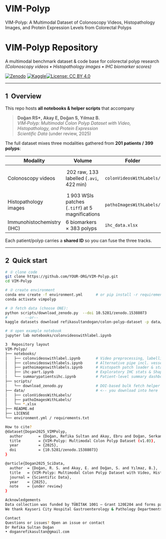 # VIM-Polyp
VIM-Polyp: A Multimodal Dataset of Colonoscopy Videos, Histopathology Images, and Protein Expression Levels from Colorectal Polyps

# VIM‑Polyp Repository  
A multimodal benchmark dataset & code base for colorectal polyp research  
*(Colonoscopy videos • Histopathology images • IHC biomarker scores)*  

[![Zenodo](https://img.shields.io/badge/Data-Zenodo-%23009788)](https://doi.org/10.5281/zenodo.15388073)
[![Kaggle](https://img.shields.io/badge/Data-Kaggle-blue)](https://www.kaggle.com/datasets/refikasultandogan/colonpolyp/data)[![License: CC BY 4.0](https://img.shields.io/badge/License-CC--BY%204.0-blue.svg)](https://creativecommons.org/licenses/by/4.0/)


---

## 1  Overview
This repo hosts **all notebooks & helper scripts** that accompany  

> **Doğan RS\*, Akay E, Doğan S, Yılmaz B.**  
> *VIM‑Polyp: Multimodal Colon Polyp Dataset with Video, Histopathology, and Protein Expression*  
> *Scientific Data* (under review, 2025)

The full dataset mixes three modalities gathered from **201 patients / 399 polyps**:

| Modality | Volume | Folder | Purpose |
|----------|--------|--------|---------|
| Colonoscopy videos | 202 raw, 133 labelled (`.avi`, 422 min) | `colonVideosWithLabels/` | Endoscopic appearance & localisation |
| Histopathology images | 1 903 WSIs patches (`.tiff`) at 5 magnifications | `pathoImagesWithLabels/` | Cellular morphology |
| Immunohistochemistry (IHC) | 6 biomarkers × 383 polyps | `ihc_data.xlsx` | Protein‑level phenotype |

Each patient/polyp carries a **shared ID** so you can fuse the three tracks.

---

## 2  Quick start  

```bash
# ① clone code
git clone https://github.com/YOUR‑ORG/VIM-Polyp.git
cd VIM-Polyp

# ② create environment
conda env create -f environment.yml      # or pip install -r requirements.txt
conda activate vimpolyp

# ③ fetch data (choose ONE):
python scripts/download_zenodo.py  --doi 10.5281/zenodo.15388073
#        ‑‑or‑‑
kaggle datasets download refikasultandogan/colon-polyp-dataset -p data/ --unzip

# ④ open example notebook
jupyter lab notebooks/colonvideoswithlabel.ipynb

3  Repository layout
VIM-Polyp/
├── notebooks/
│   ├── colonvideoswithlabel.ipynb       # Video preprocessing, labelling demo
│   ├── colonvideoswithlabels.ipynb      # Alternative pipe incl. vessel‑density filter
│   ├── pathoimageswithlabels.ipynb      # Histopath patch loader & stain‑norm
│   ├── ihc-part.ipynb                   # Exploratory IHC stats & Shapiro–Wilk tests
│   └── summarypatientsihc.ipynb         # Patient‑level summary dashboard
├── scripts/
│   └── download_zenodo.py               # DOI‑based bulk fetch helper
├── data/                                # <-- you download into here
│   ├── colonVideosWithLabels/
│   ├── pathoImagesWithLabels/
│   └── *.xlsx
├── README.md
├── LICENSE
└── environment.yml / requirements.txt

How to cite?
@dataset{Dogan2025_VIMPolyp,
  author       = {Doğan, Refika Sultan and Akay, Ebru and Doğan, Serkan and Yılmaz, Bülent},
  title        = {VIM-Polyp: Multimodal Colon Polyp Dataset (v1.0)},
  year         = {2025},
  doi          = {10.5281/zenodo.15388073}
}

@article{Dogan2025_SciData,
  author  = {Doğan, R. S. and Akay, E. and Doğan, S. and Yılmaz, B.},
  title   = {VIM‑Polyp: Multimodal Colon Polyp Dataset with Video, Histopathology, and Protein Expression},
  journal = {Scientific Data},
  year    = {2025},
  note    = {under review}
}

Acknowledgements
Data collection was funded by TÜBİTAK 1001 — Grant 120E204 and forms part of the PhD thesis “Artificial Intelligence Assisted Prognostic Marker Determination from Colonoscopy and Histopathology Images for Colon Polyps” (R.S. Doğan, 2023).
We thank Kayseri City Hospital Gastroenterology & Pathology Departments for their support.

Contact
Questions or issues? Open an issue or contact
Dr Refika Sultan Doğan
• doganrefikasultan@gmail.com

